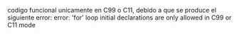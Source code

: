 codigo funcional unicamente en  C99 o C11, debido a que se produce el siguiente error:
error: 'for' loop initial declarations are only allowed in C99 or C11 mode


